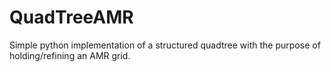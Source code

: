 # QuadTreeAMR
Simple python implementation of a structured quadtree with the purpose of holding/refining an AMR grid.

